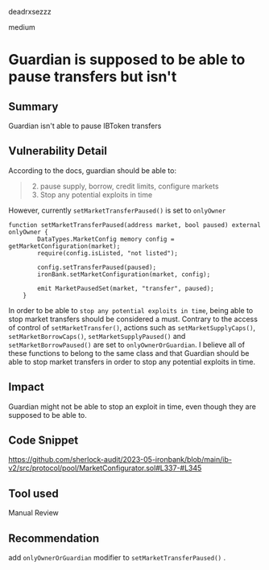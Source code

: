 deadrxsezzz

medium

# Guardian is supposed to be able to pause transfers but isn't

## Summary
Guardian isn't able to pause IBToken transfers

## Vulnerability Detail
According to the docs, guardian should be able to: 
> 2. pause supply, borrow, credit limits, configure markets
> 3. Stop any potential exploits in time

However, currently `setMarketTransferPaused()` is set to `onlyOwner`
```solidity 
function setMarketTransferPaused(address market, bool paused) external onlyOwner {
        DataTypes.MarketConfig memory config = getMarketConfiguration(market);
        require(config.isListed, "not listed");

        config.setTransferPaused(paused);
        ironBank.setMarketConfiguration(market, config);

        emit MarketPausedSet(market, "transfer", paused);
    }
```

In order to be able to `stop any potential exploits in time`, being able to stop market transfers should be considered a must. 
Contrary to the access of control of `setMarketTransfer()`, actions such as `setMarketSupplyCaps()`, `setMarketBorrowCaps()`, `setMarketSupplyPaused()` and  `setMarketBorrowPaused()` are set to `onlyOwnerOrGuardian`. I believe all of these functions to belong to the same class and that Guardian should be able to stop market transfers in order to stop any potential exploits in time. 



## Impact
Guardian might not be able to stop an exploit in time, even though they are supposed to be able to.

## Code Snippet
https://github.com/sherlock-audit/2023-05-ironbank/blob/main/ib-v2/src/protocol/pool/MarketConfigurator.sol#L337-#L345

## Tool used

Manual Review

## Recommendation
add `onlyOwnerOrGuardian` modifier to `setMarketTransferPaused()` .
